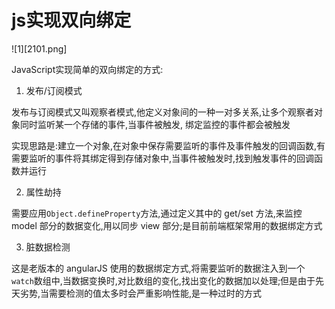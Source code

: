 # js实现双向绑定

![1][2101.png]

JavaScript实现简单的双向绑定的方式:

1. 发布/订阅模式

发布与订阅模式又叫观察者模式,他定义对象间的一种一对多关系,让多个观察者对象同时监听某一个存储的事件,当事件被触发, 绑定监控的事件都会被触发

实现思路是:建立一个对象,在对象中保存需要监听的事件及事件触发的回调函数,有需要监听的事件将其绑定得到存储对象中,当事件被触发时,找到触发事件的回调函数并运行

2. 属性劫持

需要应用`Object.defineProperty`方法,通过定义其中的 get/set 方法,来监控 model 部分的数据变化,用以同步 view 部分;是目前前端框架常用的数据绑定方式

3. 脏数据检测

这是老版本的 angularJS 使用的数据绑定方式,将需要监听的数据注入到一个`watch`数组中,当数据变换时,对比数组的变化,找出变化的数据加以处理;但是由于先天劣势,当需要检测的值太多时会严重影响性能,是一种过时的方式


